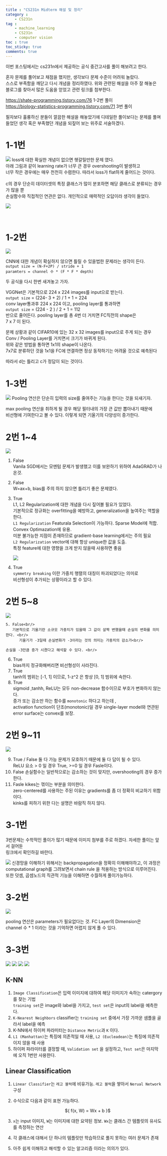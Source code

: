 ```yaml
---
title : "CS231n Midterm 해설 및 정리"
category :
    - CS231n
tag :
    - machine_learning
    - CS231n
    - computer vision
toc : true
toc_sticky: true
comments: true
---
```


이번 포스팅에서는 cs231n에서 제공하는 공식 중간고사를 풀이 해보려고 한다.<br/>

혼자 문제를 풀어보고 채점을 했지만, 생각보다 문제 수준이 어려워 놀랐다.<br/>
스스로 부족함을 깨닫고 다시 개념을 정리하였다. 위와 관련된 해설을 아주 잘 해놓은<br/>
블로그를 찾아서 많은 도움을 얻었고 관련 링크를 첨부한다. <br/>

https://shate-programming.tistory.com/76 1-2번 풀이 <br/>
https://biology-statistics-programming.tistory.com/71 3번 풀이 <br/>

필자보다 훌륭하신 분들이 깔끔한 해설을 해놓았기에 디테일한 풀이보다는 문제를 풀며 <br/>
들었던 생각 혹은 부족했던 개념을 되짚어 보는 위주로 서술하겠다. <br/>


# 1-1번

![](/assets/img2022-01-26-15-41-11.png)
loss에 대한 확실한 개념이 없으면 헷갈릴만한 문제 였다.<br/>
아래 그림과 같이 learning rate가 너무 큰 경우 overshooting이 발생하고<br/>
너무 작은 경우에는 매우 천천히 수렴한다. 따라서 loss가 flat하게 줄어드는 것이다. <br/>
<br/>
c의 경우 단순히 데이터셋의 특정 클래스가 많이 분포하면 해당 클래스로 분류되는 경우가 많을 뿐 <br/>
손실함수와 직접적인 연관은 없다. 개인적으로 매력적인 오답이라 생각이 들었다. 

![](/assets/img/2022-01-26-13-27-59.png)

<br/>

# 1-2번

![](/assets/img/2022-01-26-15-45-10.png)

CNN에 대한 개념이 확실하지 않으면 틀릴 수 있을법한 문제라는 생각이 든다.<br/>
`output size = (N-F+2P) / stride + 1`  <br/>
`paramters = channel 수 * (F * F * depth)` <br/>

두 공식을 다시 한번 새겨놓고 가자. 

VGGNet은 기본적으로 224 x 224 images를 input으로 받는다. <br/>
`output size` = (224- 3 + 2) / 1 + 1 = 224 <br/>
conv layer통과후 224 x 224 이고, pooling layer를 통과하면 <br/>
`output size` = (224 - 2 ) / 2 + 1 = 112 <br/>
반으로 줄어든다. pooling layer를 총 4번 더 거치면 FC직전의 shape은 <br/>
7 x 7 이 된다. 


문제 상황과 같이 CIFAR10에 있는 32 x 32 images를 input으로 주게 되는 경우 <br/>
Conv / Pooling Layer를 거치면서 크기가 바뀌게 된다. <br/>
위와 같은 방법을 통하면 1x1의 shape이 나온다.</br>
7x7로 분류하던 것을 1x1을 FC에 연결하면 정상 동작하기는 어려울 것으로 예측된다<br/>

따라서 d는 틀리고 c가 정답이 되는 것이다. 



# 1-3번

![](/assets/img/2022-01-26-15-56-54.png)
Pooling 연산은 단순히 입력의 size를 줄여주는 기능을 한다는 것을 되새기자.<br/>

max pooling 연산을 취하게 될 경우 해당 필터내의 가장 큰 값만 뽑아내기 때문에 <br/>
비선형에 기여한다고 볼 수 있다. 이렇게 되면 기울기의 다양성이 증가한다. <br/>

# 2번 1~4

![](/assets/img/2022-01-26-15-58-53.png)

1. False<br/>
   Vanila SGD에서는 모멘텀 문제가 발생했고 이를 보완하기 위하여 AdaGRAD가 나온것.
   <br/>

2. False<br/>
   W=ax+b, bias를 주의 하지 않으면 틀리기 좋은 문제였다.

3. True<br/>
   L1, L2 Regularization에 대한 개념을 다시 짚어볼 필요가 있었다. <br/>
   기본적으로 정규화는 overfitting을 예방하고, generalization을 높여주는 역할을 한다.<br/>
   `L1 Regularization` Featurala Selection이 가능하다. Sparse Model에 적합. Convex Optimazation에 유용.<br/>
   미분 불가능한 지점이 존재하므로 gradient-base learning에서는 주의 필요<br/>
   `L2 Regularization` vector에 대해 항상 unique한 값을 도출.<br/>
    특정 feature에 대한 영향을 크게 받지 않을때 사용하면 좋음 

    ![](/assets/img/2022-01-26-16-20-51.png)

4. True<br/>
   `symmetry breaking` 이란 가중치 행렬의 대칭이 파괴되었다는 의미로 <br/>
   비선형성이 추가되는 상황이라고 할 수 있다. 

# 2번 5~8

![](/assets/img/2022-01-26-16-27-20.png)<br/>

    5. False<br/>
       기본적으로 기울기란 소규모 가중치가 있을때 그 값이 살짝 변했을때 손실의 변화를 의미한다. <br/>
          기울기가 -3일때 손실변화가 -3이라는 것의 의미는 가중치의 감소가<br/>

    손실을 -3만큼 증가 시켰다고 해석할 수 있다. <br/>

6. True<br/>
   bias까지 정규화해버리면 비선형성이 사라진다.
7. True<br/>
   tanh의 범위는 [-1, 1] 이므로, 1-z^2 은 항상 [0, 1] 범위에 속한다.
8. True<br/>
   sigmoid ,tanhh, ReLU는 모두 non-decrease 함수이므로 부호가 변화하지 않는다.<br/>
    증가 또는 감소만 하는 함수를 `monotonic` 하다고 하는데 , <br/>
    activation function이 단조(monotonic)일 경우 single-layer model와 연관된 error surface는 convex를 보장.<br/>


# 2번 9~11

![](/assets/img/2022-01-26-16-37-36.png)

  9. True / False 둘 다 가능
     문제가 모호하기 때문에 둘 다 답이 될 수 있다. <br/>
        ReLU 요소 > 0 일 경우 True, >=0 일 경우 Fasle이다. <br/>
 10. False
     손실함수는 일반적으로는 감소하는 것이 맞지만, overshooting의 경우 증가한다.<br/>
 11. Fasle
     kikes는 꺾이는 부분을 의미한다. <br/>
     zero-centered를 사용하는 주된 이유는 gradients를 좀 더 정확히 비교하기 위함이다.<br/>
     kinks를 피하기 위한 다는 설명은 바람직 하지 않다. <br/>

# 3-1번

3번문제는 수학적인 풀이가 많기 때문에 이미지 첨부를 주로 하겠다. 자세한 풀이는 앞서 걸어둔<br/>
링크에서 확인하길 바란다. <br/>

![](/assets/img/2022-01-26-16-42-45.png)
신경망을 이해하기 위해서는 backpropagation을 정확히 이해해야하고, 이 과정은 <br/>
computational graph를 그려보면서 chain rule 을 적용하는 방식으로 이루어진다. <br/>
또한 덧셈, 곱셈노드의 직관적 기능을 이해하면 수월하게 풀이가능하다. <br/>

# 3-2번

![](/assets/img/2022-01-26-16-44-54.png)

pooling 연산은 parameters가 필요없다는 것. FC Layer의 Dimension은 <br/>
channel 수 * 1 이라는 것을 기억하면 어렵지 않게 풀 수 있다. 

# 3-3번

![](/assets/img/2022-01-26-16-46-14.png)
![](/assets/img/2022-01-26-16-46-40.png)
![](/assets/img/2022-01-26-16-47-21.png)
![](/assets/img/2022-01-26-16-47-43.png)

## K-NN

1.  `Image Classification`은 입력 이미지에 대하여 해당 이미지가 속하는 catergory를 찾는 기법<br/>
    `training set`은 image와 label을 가지고, `test set`은 input의 label을 예측한다. 
2.  `K-Nearest Neighbors` classifier는 `training set` 중에서 가장 가까운 샘플을 골라서 label을 예측
3.  K-NN에서 하이퍼 파라미터는 `Distance Metric`과 `K` 이다.
4.  `L1 (Manhattan)`는 특징에 의존적일 때 사용, `L2 (Eucleadean)`는 특징에 의존적이지 않을 때 사용
5.  하이퍼 파라미터를 결정할 때, `Validation set` 을 설정하고, `Test set`은 마지막에 오직 1번만 사용한다.

## Linear Classification  

1. `Linear Classifier`는 `레고 블럭`에 비유가능. `레고 블럭`을 쌓아서 `Nerual Network` 구성

2. 수식으로 다음과 같이 표현 가능하다.

   <p align="center"> 
   ${ 
      f(x, W) = Wx + b
   }$ 
   </p>

3. `x`는 input 이미지, `W`는 이미지에 대한 요약된 정보. `Wx`는 클래스 간 템플릿의 유사도를 측정하는 연산

4. 각 클래스에 대해서 단 하나의 템플릿만 학습하므로 풀지 못하는 여러 문제가 존재

5. 아주 쉽게 이해하고 해석할 수 있는 알고리즘 이라는 의의가 있다. 
